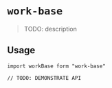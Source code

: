 # `work-base`

> TODO: description

## Usage

```
import workBase form "work-base"

// TODO: DEMONSTRATE API
```
